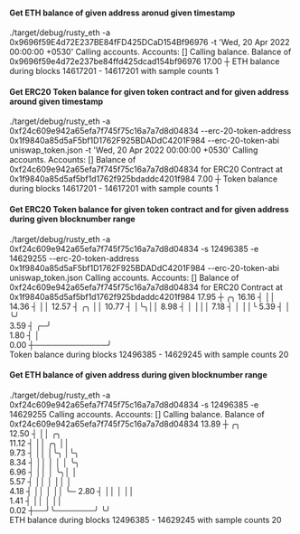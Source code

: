 
#### Get ETH balance of given address aronud given timestamp 
./target/debug/rusty_eth -a 0x9696f59E4d72E237BE84fFD425DCaD154Bf96976 -t  'Wed, 20 Apr 2022 00:00:00 +0530'                                                                            Calling accounts.
Accounts: []
Calling balance.
Balance of 0x9696f59e4d72e237be84ffd425dcad154bf96976
     17.00    ┼
                 ETH balance during blocks 14617201 - 14617201 with sample counts 1

####  Get ERC20 Token balance for given token contract and for given address around given timestamp
./target/debug/rusty_eth -a 0xf24c609e942a65efa7f745f75c16a7a7d8d04834 --erc-20-token-address 0x1f9840a85d5aF5bf1D1762F925BDADdC4201F984 --erc-20-token-abi uniswap_token.json -t 'Wed, 20 Apr 2022 00:00:00 +0530'
Calling accounts.
Accounts: []
Balance of 0xf24c609e942a65efa7f745f75c16a7a7d8d04834 for ERC20 Contract at 0x1f9840a85d5af5bf1d1762f925bdaddc4201f984
      7.00   ┼
                Token balance during blocks 14617201 - 14617201 with sample counts 1

####  Get ERC20 Token balance for given token contract and for given address during given blocknumber range
./target/debug/rusty_eth -a 0xf24c609e942a65efa7f745f75c16a7a7d8d04834 -s 12496385 -e 14629255 --erc-20-token-address 0x1f9840a85d5aF5bf1D1762F925BDADdC4201F984 --erc-20-token-abi uniswap_token.json 
Calling accounts.
Accounts: []
Balance of 0xf24c609e942a65efa7f745f75c16a7a7d8d04834 for ERC20 Contract at 0x1f9840a85d5af5bf1d1762f925bdaddc4201f984
     17.95    ┼                  ╭╮ 
     16.16    ┤                  ││ 
     14.36    ┤                  ││ 
     12.57    ┤               ╭╮ ││ 
     10.77    ┤               │╰╮││ 
      8.98    ┤               │ │││ 
      7.18    ┤               │ ││╰ 
      5.39    ┤               │ ╰╯  
      3.59    ┤             ╭─╯     
      1.80    ┤             │       
      0.00    ┼─────────────╯      
                 Token balance during blocks 12496385 - 14629245 with sample counts 20

#### Get ETH balance of given address during given blocknumber range
./target/debug/rusty_eth -a 0xf24c609e942a65efa7f745f75c16a7a7d8d04834 -s 12496385 -e 14629255
Calling accounts.
Accounts: []
Calling balance.
Balance of 0xf24c609e942a65efa7f745f75c16a7a7d8d04834
     13.89    ┼  ╭╮                 
     12.50    ┤  ││           ╭╮    
     11.12    ┤  ││       ╭╮  ││    
      9.73    ┤  ││       │╰╮ │╰╮   
      8.34    ┤  ││       │ │ │ ╰╮  
      6.96    ┤  ││       │ ╰╮│  │  
      5.57    ┤  ││       │  ││  │  
      4.18    ┤  ││       │  ││  ╰─ 
      2.80    ┤  ││       │  ││     
      1.41    ┤  ││       │  ││     
      0.02    ┼──╯╰───────╯  ╰╯    
                 ETH balance during blocks 12496385 - 14629245 with sample counts 20
